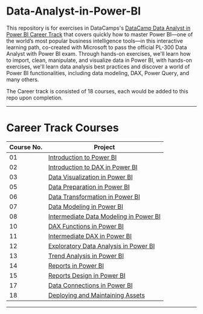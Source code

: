 # Data-Analyst-in-Power-BI


This repository is for exercises in DataCamps's [DataCamp Data Analyst in Power BI Career Track](https://app.datacamp.com/learn/career-tracks/data-analyst-in-power-bi)
that covers quickly how to master Power BI—one of the world’s most popular business intelligence tools—in this interactive learning path, 
co-created with Microsoft to pass the official PL-300 Data Analyst with Power BI exam.
Through hands-on exercises, we'll learn how to import, clean, manipulate, and visualize data in Power BI, with hands-on exercises, we'll learn data analysis 
best practices and discover a world of Power BI functionalities, including data modeling, DAX, Power Query, and many others.

The Career track is consisted of 18 courses, each would be added to this repo upon completion.
___

# Career Track Courses

| Course No.  | Project |
| ---		  | ----    |
| 01		  | [Introduction to Power BI](https://github.com/shrutipitale/Data-Analyst-in-Power-BI/tree/79a97758cc99df0d724081dbe1f932ccb3030911/01-Introduction-to-Power-BI) 				|
| 02 		  | [Introduction to DAX in Power BI]() 	|
| 03 		  | [Data Visualization in Power BI]()		|
| 05 		  | [Data Preparation in Power BI]() 		|
| 06 		  | [Data Transformation in Power BI]() 																					|
| 07 		  | [Data Modeling in Power BI]() 				|
| 08		  | [Intermediate Data Modeling in Power BI]() 																		|
| 10 		  | [DAX Functions in Power BI]() 																								|
| 11 		  | [Intermediate DAX in Power BI]() 																							|
| 12		  | [Exploratory Data Analysis in Power BI]() 																		|
| 13		  | [Trend Analysis in Power BI]() 																            		|
| 14		  | [Reports in Power BI]() 																		|
| 15  	  | [Reports Design in Power BI]() 																		|
| 17 		  | [Data Connections in Power BI]()																							|
| 18 		  | [Deploying and Maintaining Assets]()																					|
___
